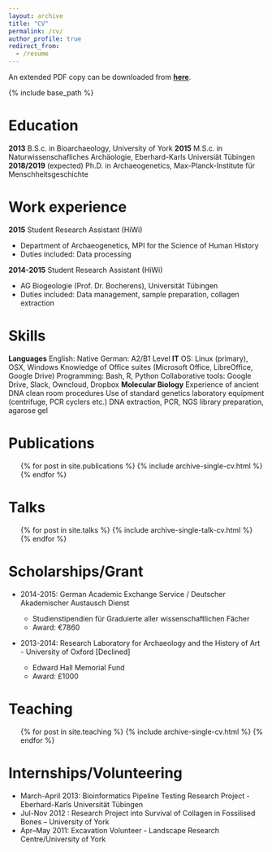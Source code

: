 ```yaml
---
layout: archive
title: "CV"
permalink: /cv/
author_profile: true
redirect_from:
  - /resume
---
```


An extended PDF copy can be downloaded from **[here](https://docs.google.com/document/d/1_jQc-ZCjP8dU3cFGzg2hsiW05eeCWCk13qy0FaiXyxk/edit?usp=sharing)**.

{% include base_path %}

Education
======
**2013** B.S.c. in Bioarchaeology, University of York
**2015** M.S.c. in Naturwissenschafliches Archäologie, Eberhard-Karls Universiät Tübingen
**2018/2019** (expected) Ph.D. in Archaeogenetics, Max-Planck-Institute für Menschheitsgeschichte

Work experience
======
**2015** Student Research Assistant (HiWi)
* Department of Archaeogenetics, MPI for the Science of Human History
* Duties included: Data processing

**2014-2015** Student Research Assistant (HiWi)
* AG Biogeologie (Prof. Dr. Bocherens), Universität Tübingen
* Duties included: Data management, sample preparation, collagen extraction

Skills
======
**Languages**
English: Native
German: A2/B1 Level
**IT**
OS: Linux (primary), OSX, Windows
Knowledge of Office suites (Microsoft Office, LibreOffice, Google Drive)
Programming: Bash, R, Python
Collaborative tools: Google Drive, Slack, Owncloud, Dropbox
**Molecular Biology**
Experience of ancient DNA clean room procedures
Use of standard genetics laboratory equipment (centrifuge, PCR cyclers etc.)
DNA extraction, PCR, NGS library preparation, agarose gel

Publications
======
  <ul>{% for post in site.publications %}
    {% include archive-single-cv.html %}
  {% endfor %}</ul>

Talks
======
  <ul>{% for post in site.talks %}
    {% include archive-single-talk-cv.html %}
  {% endfor %}</ul>

Scholarships/Grant
======
* 2014-2015: German Academic Exchange Service / Deutscher Akademischer Austausch Dienst
  * Studienstipendien für Graduierte aller wissenschaftlichen Fächer
  * Award: €7860

* 2013-2014: Research Laboratory for Archaeology and the History of Art - University of Oxford [Declined]
  * Edward Hall Memorial Fund
  * Award: £1000


Teaching
======
  <ul>{% for post in site.teaching %}
    {% include archive-single-cv.html %}
  {% endfor %}</ul>

Internships/Volunteering
======
* March-April 2013: Bioinformatics Pipeline Testing Research Project - Eberhard-Karls Universität Tübingen
* Jul-­Nov 2012	: Research Project into Survival of Collagen in Fossilised Bones – University of York
* Apr–May 2011: Excavation Volunteer -  Landscape Research Centre/University of York
